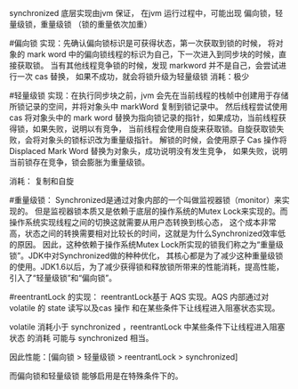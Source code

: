 synchronized 底层实现由jvm 保证，
在jvm 运行过程中，可能出现 偏向锁，轻量级锁，重量级锁 （锁的重量依次加重）

#偏向锁 
实现：先确认偏向锁标识是可获得状态，第一次获取到锁的时候，
将对象的 mark word 中的偏向锁线程的标识为自己，下一次进入到同步块的时候，直接获取锁。 
当有其他线程竞争锁的时候，发现 markword 并不是自己，会尝试进行一次 cas 替换，
如果不成功，就会将锁升级为轻量级锁 消耗：极少

#轻量级锁 
实现：在执行同步块之前，jvm 会先在当前线程的栈帧中创建用于存储所锁记录的空间，并将对象头中 markWord 复制到锁记录中。
然后线程尝试使用 cas 将对象头中的 mark word 替换为指向锁记录的指针，如果成功，当前线程获得锁，如果失败，说明以有竞争，
当前线程会使用自旋来获取锁。自旋获取锁失败，会将对象头的锁标识改为重量级指针。 
解锁的时候，会使用原子 Cas 操作将 Displaced Mark Word 替换为对象头，成功说明没有发生竞争， 
如果失败，说明当前锁存在竞争，锁会膨胀为重量级锁。

消耗： 复制和自旋

#重量级锁：
Synchronized是通过对象内部的一个叫做监视器锁（monitor）来实现的。
但是监视器锁本质又是依赖于底层的操作系统的Mutex Lock来实现的。而操作系统实现线程之间的切换这就需要从用户态转换到核心态，
这个成本非常高，状态之间的转换需要相对比较长的时间，这就是为什么Synchronized效率低的原因。
因此，这种依赖于操作系统Mutex Lock所实现的锁我们称之为“重量级锁”。JDK中对Synchronized做的种种优化，
其核心都是为了减少这种重量级锁的使用。JDK1.6以后，为了减少获得锁和释放锁所带来的性能消耗，提高性能，
引入了“轻量级锁”和“偏向锁”。

#reentrantLock 的实现：
reentrantLock基于 AQS 实现。AQS 内部通过对 volatile 的 state 读写以及cas 操作 
和在某些条件下让线程进入阻塞状态实现。

volatile 消耗小于 synchronized ，reentrantLock 中某些条件下让线程进入阻塞状态 的消耗 可能与 synchronized 相当。

因此性能：[偏向锁 > 轻量级锁 > reentrantLock > synchronized]

而偏向锁和轻量级锁 能够启用是在特殊条件下的。